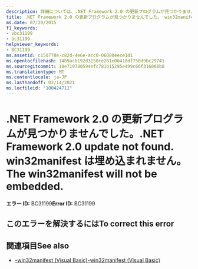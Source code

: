 ```yaml
---
description: 詳細については、.NET Framework 2.0 の更新プログラムが見つかりません。 win32manifest は埋め込まれません。
title: .NET Framework 2.0 の更新プログラムが見つかりませんでした。 win32manifest は埋め込まれません。
ms.date: 07/20/2015
f1_keywords:
- vbc31199
- bc31199
helpviewer_keywords:
- BC31199
ms.assetid: c150778e-c82d-4e6e-acc0-06080eece1d1
ms.openlocfilehash: 14b9acb192d3150ce261e00418df750d9bc29741
ms.sourcegitcommit: 10e719780594efc781b15295e499c66f316068b8
ms.translationtype: MT
ms.contentlocale: ja-JP
ms.lasthandoff: 02/14/2021
ms.locfileid: "100424711"
---
```

# <a name="net-framework-20-update-not-found-the-win32manifest-will-not-be-embedded"></a><span data-ttu-id="cb236-105">.NET Framework 2.0 の更新プログラムが見つかりませんでした。</span><span class="sxs-lookup"><span data-stu-id="cb236-105">.NET Framework 2.0 update not found.</span></span> <span data-ttu-id="cb236-106">win32manifest は埋め込まれません。</span><span class="sxs-lookup"><span data-stu-id="cb236-106">The win32manifest will not be embedded.</span></span>

<span data-ttu-id="cb236-107">**エラー ID:** BC31199</span><span class="sxs-lookup"><span data-stu-id="cb236-107">**Error ID:** BC31199</span></span>

## <a name="to-correct-this-error"></a><span data-ttu-id="cb236-108">このエラーを解決するには</span><span class="sxs-lookup"><span data-stu-id="cb236-108">To correct this error</span></span>

## <a name="see-also"></a><span data-ttu-id="cb236-109">関連項目</span><span class="sxs-lookup"><span data-stu-id="cb236-109">See also</span></span>

- [<span data-ttu-id="cb236-110">-win32manifest (Visual Basic)</span><span class="sxs-lookup"><span data-stu-id="cb236-110">-win32manifest (Visual Basic)</span></span>](../reference/command-line-compiler/win32manifest.md)
